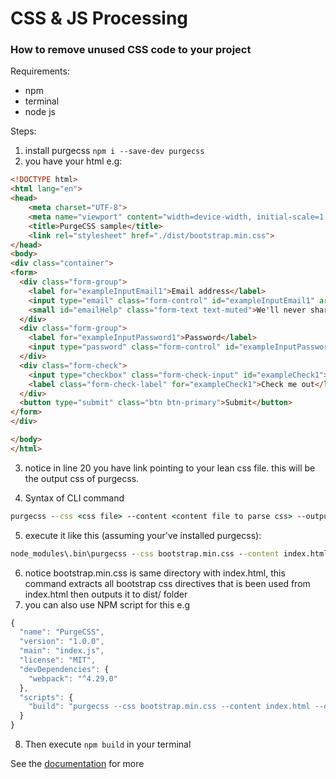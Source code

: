 CSS & JS Processing
=======



### How to remove unused CSS code to your project

Requirements:
* npm
* terminal
* node js

Steps:
1. install purgecss `npm i --save-dev purgecss`
2. you have your html e.g:
```html
<!DOCTYPE html>
<html lang="en">
<head>
	<meta charset="UTF-8">
	<meta name="viewport" content="width=device-width, initial-scale=1.0">
	<title>PurgeCSS sample</title>
	<link rel="stylesheet" href="./dist/bootstrap.min.css">
</head>
<body>
<div class="container">
<form>
  <div class="form-group">
    <label for="exampleInputEmail1">Email address</label>
    <input type="email" class="form-control" id="exampleInputEmail1" aria-describedby="emailHelp" placeholder="Enter email">
    <small id="emailHelp" class="form-text text-muted">We'll never share your email with anyone else.</small>
  </div>
  <div class="form-group">
    <label for="exampleInputPassword1">Password</label>
    <input type="password" class="form-control" id="exampleInputPassword1" placeholder="Password">
  </div>
  <div class="form-check">
    <input type="checkbox" class="form-check-input" id="exampleCheck1">
    <label class="form-check-label" for="exampleCheck1">Check me out</label>
  </div>
  <button type="submit" class="btn btn-primary">Submit</button>
</form>	
</div>

</body>
</html>

```
3. notice in line 20 you have link pointing to your lean css file. this will be the output css of purgecss.

4. Syntax of CLI command
```cmd
purgecss --css <css file> --content <content file to parse css> --output <output-directory>
```
5. execute it like this (assuming your've installed purgecss):
```cmd
node_modules\.bin\purgecss --css bootstrap.min.css --content index.html --output dist/
```
6. notice bootstrap.min.css is same directory with index.html, this command extracts all bootstrap css directives that is been used from index.html then outputs it to dist/ folder 
7. you can also use NPM script for this e.g
```javascript
{
  "name": "PurgeCSS",
  "version": "1.0.0",
  "main": "index.js",
  "license": "MIT",
  "devDependencies": {
    "webpack": "^4.29.0"
  },
  "scripts": {
    "build": "purgecss --css bootstrap.min.css --content index.html --output dist/"
  }
}
```

8. Then execute `npm build` in your terminal

See the [documentation](https://purgecss.com/CLI.html) for more